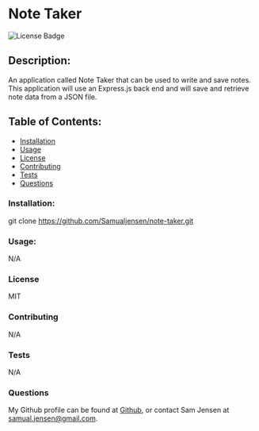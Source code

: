 # Note Taker 
![License Badge](https://shields.io/badge/license-MIT-green)
## Description:
An application called Note Taker that can be used to write and save notes. This application will use an Express.js back end and will save and retrieve note data from a JSON file.
## Table of Contents:
* [Installation](#installation)
* [Usage](#usage)
* [License](#license)
* [Contributing](#contributing)
* [Tests](#tests)
* [Questions](#questions)
### Installation:
git clone https://github.com/Samualjensen/note-taker.git
### Usage:
N/A
### License
MIT
### Contributing
N/A
### Tests
N/A
### Questions
My Github profile can be found at [Github](https://github.com/Samualjensen), or contact Sam Jensen at samual.jensen@gmail.com.
